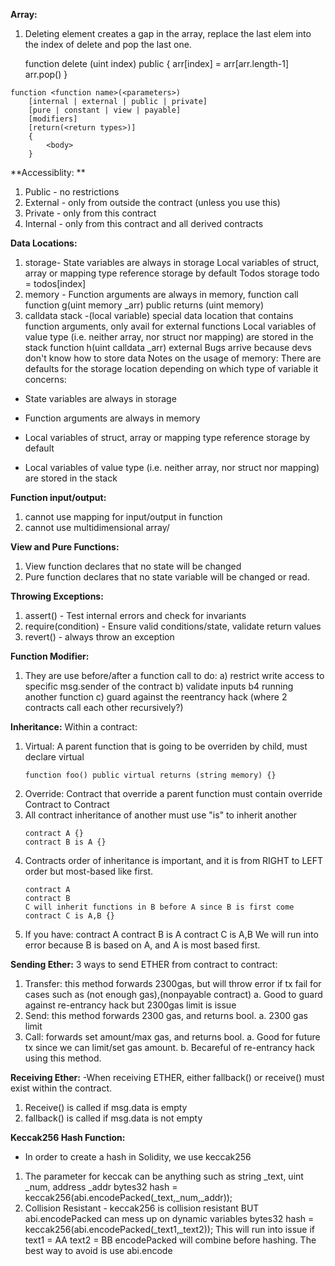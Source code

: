 **Array:** 
1) Deleting element creates a gap in the array, replace the last elem into the index of delete and pop the last one.

    function delete (uint index) public 
    {
    arr[index] = arr[arr.length-1]
    arr.pop()
    }


````
function <function name>(<parameters>)
    [internal | external | public | private]
    [pure | constant | view | payable]
    [modifiers]
    [return(<return types>)]
    {
        <body>
    }
````

**Accessiblity: **
1. Public - no restrictions
2. External - only from outside the contract (unless you use this)
3. Private - only from this contract
4. Internal - only from this contract and all derived contracts

**Data Locations:**
1) storage- State variables are always in storage
    Local variables of struct, array or mapping type reference storage by default
    Todos storage todo = todos[index]
2) memory - Function arguments are always in memory, function call
    function g(uint memory _arr) public returns (uint memory) 
3) calldata stack -(local variable) special data location that contains function arguments, only avail for external functions
    Local variables of value type (i.e. neither array, nor struct nor mapping) are stored in the stack
    function h(uint calldata _arr) external
    Bugs arrive because devs don't know how to store data
Notes on the usage of memory:
There are defaults for the storage location depending on which type of variable it concerns:

- State variables are always in storage

- Function arguments are always in memory

- Local variables of struct, array or mapping type reference storage by default

- Local variables of value type (i.e. neither array, nor struct nor mapping) are stored in the stack


    
**Function input/output:**
1) cannot use mapping for input/output in function
2) cannot use multidimensional array/

**View and Pure Functions:**
1) View function declares that no state will be changed
2) Pure function declares that no state variable will be changed or read.

**Throwing Exceptions:**
1) assert() - Test internal errors and check for invariants
2) require(condition) - Ensure valid conditions/state, validate return values
3) revert() - always throw an exception

**Function Modifier:**
1) They are use before/after a function call to do:
    a) restrict write access to specific msg.sender of the contract
    b) validate inputs b4 running another function
    c) guard against the reentrancy hack (where 2 contracts call each other recursively?)
  
**Inheritance:** 
Within a contract:
1) Virtual: A parent function that is going to be overriden by child, must declare virtual
    ````
    function foo() public virtual returns (string memory) {}
    ````
2) Override: Contract that override a parent function must contain override
Contract to Contract
3) All contract inheritance of another must use "is" to inherit another
    ````
    contract A {}
    contract B is A {}
    ````
4) Contracts order of inheritance is important, and it is from RIGHT to LEFT order but most-based like first.
    ````
    contract A
    contract B
    C will inherit functions in B before A since B is first come
    contract C is A,B {}
    ````
5) If you have:
    contract A
    contract B is A
    contract C is A,B
   We will run into error because B is based on A, and A is most based first.
   
**Sending Ether:**
3 ways to send ETHER from contract to contract:
1) Transfer: this method forwards 2300gas, but will throw error if tx fail for cases such as (not enough gas),(nonpayable contract)
    a. Good to guard against re-entrancy hack but 2300gas limit is issue
2) Send: this method forwards 2300 gas, and returns bool.
    a. 2300 gas limit
3) Call: forwards set amount/max gas, and returns bool.
    a. Good for future tx since we can limit/set gas amount.
    b. Becareful of re-entrancy hack using this method.

**Receiving Ether:**
-When receiving ETHER, either fallback() or receive() must exist within the contract.
1) Receive() is called if msg.data is empty
2) fallback() is called if msg.data is not empty

**Keccak256 Hash Function:**
- In order to create a hash in Solidity, we use keccak256
1) The parameter for keccak can be anything such as string _text, uint _num, address _addr
    bytes32 hash = keccak256(abi.encodePacked(_text,_num,_addr));
2) Collision Resistant - keccak256 is collision resistant BUT abi.encodePacked can mess up on dynamic variables
    bytes32 hash = keccak256(abi.encodePacked(_text1,_text2));
    This will run into issue if 
    text1 = AA
    text2 = BB
    encodePacked will combine before hashing.
    The best way to avoid is use abi.encode
